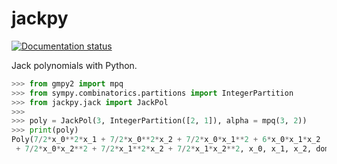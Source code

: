 # jackpy

<!-- badges: start -->
[![Documentation status](https://readthedocs.org/projects/jackpy/badge/)](http://jackpy.readthedocs.io)
<!-- badges: end -->

Jack polynomials with Python.

```python
>>> from gmpy2 import mpq
>>> from sympy.combinatorics.partitions import IntegerPartition
>>> from jackpy.jack import JackPol
>>>
>>> poly = JackPol(3, IntegerPartition([2, 1]), alpha = mpq(3, 2))
>>> print(poly)
Poly(7/2*x_0**2*x_1 + 7/2*x_0**2*x_2 + 7/2*x_0*x_1**2 + 6*x_0*x_1*x_2
 + 7/2*x_0*x_2**2 + 7/2*x_1**2*x_2 + 7/2*x_1*x_2**2, x_0, x_1, x_2, domain='QQ')
```